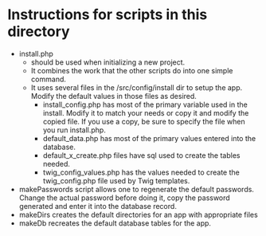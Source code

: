 # Instructions for scripts in this directory

- install.php
  - should be used when initializing a new project.
  - It combines the work that the other scripts do into one simple command.
  - It uses several files in the /src/config/install dir to setup the app. Modify the default values in those files as desired.
    - install_config.php has most of the primary variable used in the install. Modify it to match your needs or copy it and modify the copied file. If you use a copy, be sure to specify the file when you run install.php.
    - default_data.php has most of the primary values entered into the database.
    - default_x_create.php files have sql used to create the tables needed.
    - twig_config_values.php has the values needed to create the twig_config.php file used by Twig templates.
- makePasswords script allows one to regenerate the default passwords. Change the actual password before doing it, copy the password generated and enter it into the database record.
- makeDirs creates the default directories for an app with appropriate files
- makeDb recreates the default database tables for the app.

